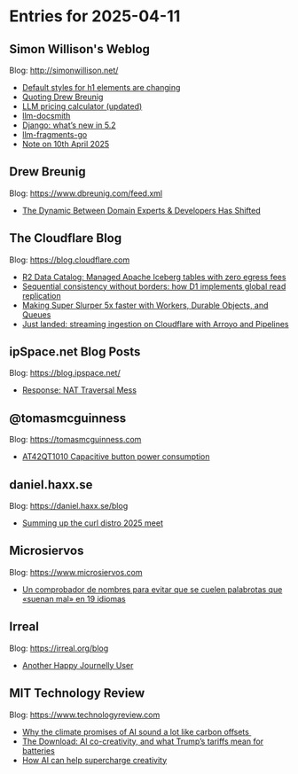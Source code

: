 # Entries for 2025-04-11
## Simon Willison's Weblog 
Blog: http://simonwillison.net/ 

- [Default styles for h1 elements are changing](https://simonwillison.net/2025/Apr/11/default-styles-for-h1/#atom-everything)
- [Quoting Drew Breunig](https://simonwillison.net/2025/Apr/10/drew-breunig/#atom-everything)
- [LLM pricing calculator (updated)](https://simonwillison.net/2025/Apr/10/llm-pricing-calculator/#atom-everything)
- [llm-docsmith](https://simonwillison.net/2025/Apr/10/llm-docsmith/#atom-everything)
- [Django: what’s new in 5.2](https://simonwillison.net/2025/Apr/10/django-whats-new-in-52/#atom-everything)
- [llm-fragments-go](https://simonwillison.net/2025/Apr/10/llm-fragments-go/#atom-everything)
- [Note on 10th April 2025](https://simonwillison.net/2025/Apr/10/bullets/#atom-everything)
## Drew Breunig 
Blog: https://www.dbreunig.com/feed.xml 

- [The Dynamic Between Domain Experts &amp; Developers Has Shifted](https://www.dbreunig.com/2025/04/10/the-domain-experts-are-drivers.html)
##  The Cloudflare Blog  
Blog: https://blog.cloudflare.com 

- [R2 Data Catalog: Managed Apache Iceberg tables with zero egress fees](https://blog.cloudflare.com/r2-data-catalog-public-beta/)
- [Sequential consistency without borders: how D1 implements global read replication](https://blog.cloudflare.com/d1-read-replication-beta/)
- [Making Super Slurper 5x faster with Workers, Durable Objects, and Queues](https://blog.cloudflare.com/making-super-slurper-five-times-faster/)
- [Just landed: streaming ingestion on Cloudflare with Arroyo and Pipelines](https://blog.cloudflare.com/cloudflare-acquires-arroyo-pipelines-streaming-ingestion-beta/)
## ipSpace.net Blog Posts 
Blog: https://blog.ipspace.net/ 

- [Response: NAT Traversal Mess](https://blog.ipspace.net/2025/04/response-nat-traversal/?utm_source=atom_feed)
## @tomasmcguinness 
Blog: https://tomasmcguinness.com 

- [AT42QT1010 Capacitive button power consumption](https://tomasmcguinness.com/2025/04/10/at42qt1010-capacitive-button-power-consumption/)
## daniel.haxx.se 
Blog: https://daniel.haxx.se/blog 

- [Summing up the curl distro 2025 meet](https://daniel.haxx.se/blog/2025/04/10/summing-up-the-curl-distro-2025-meet/)
## Microsiervos 
Blog: https://www.microsiervos.com 

- [Un comprobador de nombres para evitar que se cuelen palabrotas que «suenan mal» en 19 idiomas](https://www.microsiervos.com/archivo/mundoreal/comprobador-nombres-evitar-palabrotas-suenan-mal-19-idiomas.html)
## Irreal 
Blog: https://irreal.org/blog 

- [Another Happy Journelly User](https://irreal.org/blog/?p=12908)
## MIT Technology Review 
Blog: https://www.technologyreview.com 

- [Why the climate promises of AI sound a lot like carbon offsets ](https://www.technologyreview.com/2025/04/10/1114912/why-the-climate-promises-of-ai-sound-a-lot-like-carbon-offsets/)
- [The Download: AI co-creativity, and what Trump’s tariffs mean for batteries](https://www.technologyreview.com/2025/04/10/1114848/the-download-ai-co-creativity-and-what-trumps-tariffs-mean-for-batteries/)
- [How AI can help supercharge creativity](https://www.technologyreview.com/2025/04/10/1114256/ai-creativity-art-collaboration-music/)